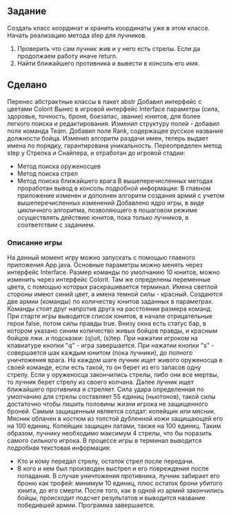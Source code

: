 ## Задание ##
Создать класс координат и хранить координаты уже в этом классе. Начать реализацию метода step для лучников.
1. Проверить что сам лучник жив и у него есть стрелы. Если да продолжаем работу иначе return.
2. Найти ближайшего противника и вывести в консоль его имя.
## Сделано ##
Перенес абстрактные классы в пакет abstr
Добавил интерфейс с цветами Colorit
Вынес в игровой интерфейс Interface параметры (сила, здоровье, точность, броня, боезапас, звание) юнитов, для более легкого поиска и редактирования.
Изменил структуру полей - добавил поле команда Team.
Добавил поле Rank, содержащее русское название должности бойца.
Изменил алгоритм раздачи имен, теперь выдает имена по порядку, гарантирована уникальность.
Переопределен метод step у Стрелка и Снайпера, и отработан до игровой стадии:
- Метод поиска оруженосцев
- Метод поиска стрел
- Метод поиска ближайшего врага
В вышеперечисленных методах проработан вывод в консоль подробной информации:
В главном приложение изменен и дополнен алгоритм создания армий с учетом вышеперечисленных изменений
Добавлено ядро игры, в виде цикличного алгоритма, позволяющего в пошаговом режиме осуществлять действию юнитов, пока только лучников, в соответствии с заданием.
### Описание игры ###
На данный момент игру можно запускать с помощью главного приложения App.java.
Основные параметры можно менять через интерфейс Interface. Размер команды по умолчанию 10 юнитов, можно изменить через интерфейс Colorit. Там же определены переменные цвета, с помощью которых раскрашивается терминал. Имена светлой стороны имеют синий цвет, а имена темной силы - красный.
Создаются две армии (команды) по количеству юнитов заданных в параметрах. Команды стоят друг напротив друга на расстоянии размера команд.
При старте игры выводится список юнитов, в начале отрицательные герои false, потом силы правды true.
Внизу окна есть статус бар, в котором указано синим количество живых бойцов правды, и красным бойцов лжи. и подсказки: (q)uit, (s)tep. При нажатии игроком на клавиатуре кнопки "q" - игра завершается. При нажатии кнопки "s" - совершается шак каждым юнитом (пока лучники), до полного уничтожения врага.
На каждом шаге лучник ищет живого оруженосца в своей команде, если есть такой, то он берет из его запасов одну стрелу.
Если у оруженосца закончились стрелы, либо они все мертвы, то лучник берет стрелу из своего колчана. 
Далее лучник ищет ближайшего противника и стреляет. Сила удара определенная по умолчанию для стрелы составляет 55 единиц (ньютонов), такой силы достаточно чтобы лишить половины жизни игрока не защищенного броней. Самым защищенным является солдат: копейщик или мясник. Мясник облачен в костюм из толстой дубленной кожи защищающей его на 100 единиц. Копейщик защищен латами, также на 100 единиц. Таким образом, лучнику необходимо максимум 4 стрелы, что бы поразить самого сильного игрока.
В процессе игры в терминал выводится подробная текстовая информация: 
- Кто и кому передал стрелу, остаток стрел после передачи. 
- В кого и кем был производен выстрел и его повреждения после попадания. 
В случае уничтожения противника, лучник забирает его броню как трофей: минимум 10 единиц, плюс остаток брони убитого юнита, до его смерти.
После того, как в одной из армий закончились бойцы, происходит подсчет результатов и выводится название победившей армии. Программа завершается.
